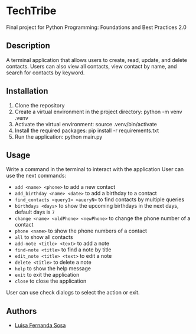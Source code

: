 # TechTribe
Final project for Python Programming: Foundations and Best Practices 2.0

## Description
A terminal application that allows users to create, read, update, and delete contacts.
Users can also view all contacts, view contact by name, and search for contacts by keyword.

## Installation
1. Clone the repository
2. Create a virtual environment in the project directory: python -m venv .venv
3. Activate the virtual environment: source .venv/bin/activate
4. Install the required packages: pip install -r requirements.txt
5. Run the application: python main.py

## Usage
Write a command in the terminal to interact with the application 
User can use the next commands:
- `add <name> <phone>` to add a new contact
- `add_birthday <name> <date>` to add a birthday to a contact
- `find_contacts <query1> <aueryN>` to find contacts by multiple queries
- `birthdays <days>` to show the upcoming birthdays in the next days, default days is `7`
- `change <name> <oldPhone> <newPhone>` to change the phone number of a contact
- `phone <name>` to show the phone numbers of a contact
- `all` to show all contacts
- `add-note <title> <text>` to add a note
- `find-note <title>` to find a note by title
- `edit_note <title> <text>` to edit a note
- `delete <title>` to delete a note
- `help` to show the help message
- `exit` to exit the application
- `close` to close the application

User can use check dialogs to select the action or exit.

## Authors
- [Luisa Fernanda Sosa](    )
